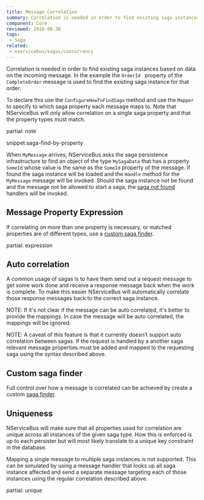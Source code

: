 ```yaml
---
title: Message Correlation
summary: Correlation is needed in order to find existing saga instances based on data on the incoming message
component: Core
reviewed: 2016-08-30
tags:
 - Saga
related:
 - nservicebus/sagas/concurrency
---
```



Correlation is needed in order to find existing saga instances based on data on the incoming message. In the example the `OrderId ` property of the `CompleteOrder` message is used to find the existing saga instance for that order.

To declare this use the `ConfigureHowToFindSaga` method and use the `Mapper` to specify to which saga property each message maps to. Note that NServiceBus will only allow correlation on a single saga property and that the property types must match.


partial: note

snippet:saga-find-by-property

When `MyMessage` arrives, NServiceBus asks the saga persistence infrastructure to find an object of the type `MySagaData` that has a property `SomeId` whose value is the same as the `SomeId` property of the message. If found the saga instance will be loaded and the `Handle` method for the `MyMessage` message will be invoked. Should the saga instance not be found and the message not be allowed to start a saga, the [saga not found](saga-not-found.md) handlers will be invoked.


## Message Property Expression

If correlating on more than one property is necessary, or matched properties are of different types, use a [custom saga finder](saga-finding.md).


partial: expression


## Auto correlation

A common usage of sagas is to have them send out a request message to get some work done and receive a response message back when the work is complete. To make this easier NServiceBus will automatically correlate those response messages back to the correct saga instance.

NOTE: If it's not clear if the message can be auto correlated, it's better to provide the mappings. In case the message will be auto correlated, the mappings will be ignored.

NOTE: A caveat of this feature is that it currently doesn't support auto correlation between sagas. If the request is handled by a another saga relevant message properties must be added and mapped to the requesting saga using the syntax described above.


## Custom saga finder

Full control over how a message is correlated can be achieved by create a custom [saga finder](/nservicebus/sagas/saga-finding.md).


## Uniqueness

NServiceBus will make sure that all properties used for correlation are unique across all instances of the given saga type. How this is enforced is up to each persister but will most likely translate to a unique key constraint in the database.

Mapping a single message to multiple saga instances is not supported. This can be simulated by using a message handler that looks up all saga instance affected and send a separate message targeting each of those instances using the regular correlation described above.

partial: unique

